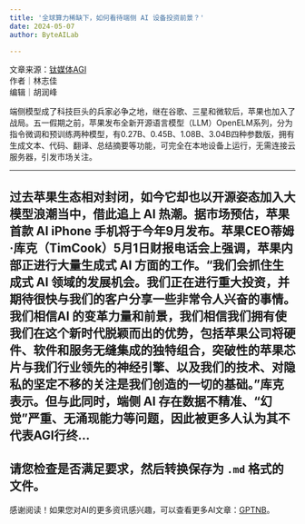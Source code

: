 ```yaml
---
title: '全球算力稀缺下，如何看待端侧 AI 设备投资前景？'
date: 2024-05-07
author: ByteAILab

---
```


文章来源：[钛媒体AGI](https://mp.weixin.qq.com/s/_I4pe-RCaLmVUskp7tAEtQ)  
作者｜林志佳  
编辑｜胡润峰  

端侧模型成了科技巨头的兵家必争之地，继在谷歌、三星和微软后，苹果也加入了战局。五一假期之前，苹果发布全新开源语言模型（LLM）OpenELM系列，分为指令微调和预训练两种模型，有0.27B、0.45B、1.08B、3.04B四种参数版，拥有生成文本、代码、翻译、总结摘要等功能，可完全在本地设备上运行，无需连接云服务器，引发市场关注。

---
过去苹果生态相对封闭，如今它却也以开源姿态加入大模型浪潮当中，借此追上 AI 热潮。据市场预估，苹果首款 AI iPhone 手机将于今年9月发布。苹果CEO蒂姆·库克（TimCook）5月1日财报电话会上强调，苹果内部正进行大量生成式 AI 方面的工作。“我们会抓住生成式 AI 领域的发展机会。我们正在进行重大投资，并期待很快与我们的客户分享一些非常令人兴奋的事情。我们相信AI 的变革力量和前景，我们相信我们拥有使我们在这个新时代脱颖而出的优势，包括苹果公司将硬件、软件和服务无缝集成的独特组合，突破性的苹果芯片与我们行业领先的神经引擎、以及我们的技术、对隐私的坚定不移的关注是我们创造的一切的基础。”库克表示。但与此同时，端侧 AI 存在数据不精准、“幻觉”严重、无涌现能力等问题，因此被更多人认为其不代表AGI行终...
---

请您检查是否满足要求，然后转换保存为 `.md` 格式的文件。
---
感谢阅读！如果您对AI的更多资讯感兴趣，可以查看更多AI文章：[GPTNB](https://gptnb.com)。